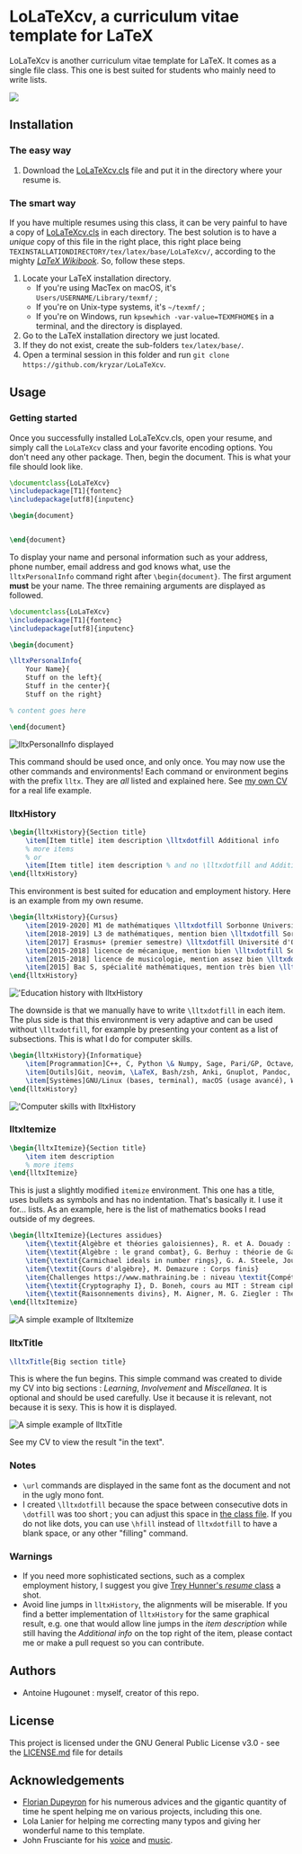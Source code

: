# LoLaTeXcv, a curriculum vitae template for LaTeX

LoLaTeXcv is another curriculum vitae template for LaTeX. It comes as a single file class. This one is best suited for students who mainly need to write lists. 

![](Screenshots/Overview.png)

## Installation
### The easy way

1. Download the [LoLaTeXcv.cls](LoLaTeXcv.cls) file and put it in the directory where your resume is.

### The smart way
If you have multiple resumes using this class, it can be very painful to have a copy of [LoLaTeXcv.cls](LoLaTeXcv.cls) in each directory. The best solution is to have a *unique* copy of this file in the right place, this right place being `TEXINSTALLATIONDIRECTORY/tex/latex/base/LoLaTeXcv/`, according to the mighty [*LaTeX Wikibook*](https://en.wikibooks.org/wiki/LaTeX/Installing_Extra_Packages#Installing_a_package). So, follow these steps.

1. Locate your LaTeX installation directory.
	- If you're using MacTex on macOS, it's `Users/USERNAME/Library/texmf/` ;
	- If you're on Unix-type systems, it's `~/texmf/` ;
	- If you're on Windows, run `kpsewhich -var-value=TEXMFHOME$` in a terminal, and the directory is displayed.
2. Go to the LaTeX installation directory we just located.
3. If they do not exist, create the sub-folders `tex/latex/base/`.
4. Open a terminal session in this folder and run `git clone https://github.com/kryzar/LoLaTeXcv`. 

## Usage
### Getting started

Once you successfully installed LoLaTeXcv.cls, open your resume, and simply call the `LoLaTeXcv` class and your favorite encoding options. You don't need any other package. Then, begin the document. This is what your file should look like.
```latex
\documentclass{LoLaTeXcv}
\includepackage[T1]{fontenc}
\includepackage[utf8]{inputenc}

\begin{document}


\end{document}
```

To display your name and personal information such as your address, phone number, email address and god knows what, use the `lltxPersonalInfo` command right after `\begin{document}`. The first argument **must** be your name. The three remaining arguments are displayed as followed.


```latex
\documentclass{LoLaTeXcv}
\includepackage[T1]{fontenc}
\includepackage[utf8]{inputenc}

\begin{document}

\lltxPersonalInfo{
	Your Name}{
	Stuff on the left}{
	Stuff in the center}{
	Stuff on the right}

% content goes here

\end{document}
```

![`lltxPersonalInfo` displayed](Screenshots/PersonalInfo.png)

This command should be used once, and only once. You may now use the other commands and environments! Each command or environment begins with the prefix `lltx`. They are *all* listed and explained here. See [my own CV](Example.tex) for a real life example.

### lltxHistory
```latex
\begin{lltxHistory}{Section title}
	\item[Item title] item description \lltxdotfill Additional info
	% more items
	% or 
	\item[Item title] item description % and no \lltxdotfill and Additional info
\end{lltxHistory}
```

This environment is best suited for education and employment history. Here is an example from my own resume.

```latex
\begin{lltxHistory}{Cursus}
	\item[2019-2020] M1 de mathématiques \lltxdotfill Sorbonne Université
	\item[2018-2019] L3 de mathématiques, mention bien \lltxdotfill Sorbonne Université
	\item[2017] Erasmus+ (premier semestre) \lltxdotfill Université d'Oslo (Norvège)
	\item[2015-2018] licence de mécanique, mention bien \lltxdotfill Sorbonne Université
	\item[2015-2018] licence de musicologie, mention assez bien \lltxdotfill Sorbonne Université
	\item[2015] Bac S, spécialité mathématiques, mention très bien \lltxdotfill Lycée Rocroy St-Vincent de Paul
\end{lltxHistory}
```
!['Education history with `lltxHistory`](Screenshots/EducationHistory.png)

The downside is that we manually have to write `\lltxdotfill` in each item. The plus side is that this environment is very adaptive and can be used without `\lltxdotfill`, for example by presenting your content as a list of subsections. This is what I do for computer skills.

```latex
\begin{lltxHistory}{Informatique}
	\item[Programmation]C++, C, Python \& Numpy, Sage, Pari/GP, Octave/Matlab, HTML/CSS/JavaScript
	\item[Outils]Git, neovim, \LaTeX, Bash/zsh, Anki, Gnuplot, Pandoc, XCode, ffmpeg
	\item[Systèmes]GNU/Linux (bases, terminal), macOS (usage avancé), Windows (bases)
\end{lltxHistory}
```

!['Computer skills with `lltxHistory`](Screenshots/ComputerSkills.png)

### lltxItemize

```latex
\begin{lltxItemize}{Section title}
	\item item description
	% more items
\end{lltxItemize}
```

This is just a slightly modified `itemize` environment. This one has a title, uses bullets as symbols and has no indentation. That's basically it. I use it for… lists. As an example, here is the list of mathematics books I read outside of my degrees.

```latex
\begin{lltxItemize}{Lectures assidues}
	\item{\textit{Algèbre et théories galoisiennes}, R. et A. Douady : Théorème de Zorn, Catégories et foncteurs}
	\item{\textit{Algèbre : le grand combat}, G. Berhuy : théorie de Galois}
	\item{\textit{Carmichael ideals in number rings}, G. A. Steele, Journal of Number Theory : en entier}
	\item{\textit{Cours d'algèbre}, M. Demazure : Corps finis}
	\item{Challenges https://www.mathraining.be : niveau \textit{Compétent}}
	\item{\textit{Cryptography I}, D. Boneh, cours au MIT : Stream ciphers, Block ciphers}
	\item{\textit{Raisonnements divins}, M. Aigner, M. G. Ziegler : Théorie des nombres}
\end{lltxItemize}
```

![A simple example of `lltxItemize`](Screenshots/lltxItemize.png)

### lltxTitle

```latex
\lltxTitle{Big section title}
```

This is where the fun begins. This simple command was created to divide my CV into big sections : *Learning*, *Involvement* and *Miscellanea*. It is optional and should be used carefully. Use it because it is relevant, not because it is sexy. This is how it is displayed.

![A simple example of `lltxTitle`](Screenshots/lltxTitle.png)

See my CV to view the result "in the text".

### Notes

- `\url` commands are displayed in the same font as the document and not in the ugly mono font.
- I created `\lltxdotfill` because the space between consecutive dots in `\dotfill` was too short ; you can adjust this space in [the class file](LoLaTeXcv.cls). If you do not like dots, you can use `\hfill` instead of `lltxdotfill` to have a blank space, or any other "filling" command. 

### Warnings

- If you need more sophisticated sections, such as a complex employment history, I suggest you give [Trey Hunner's *resume* class](https://github.com/treyhunner/resume) a shot. 
- Avoid line jumps in `lltxHistory`, the alignments will be miserable. If you find a better implementation of `lltxHistory` for the same graphical result, e.g. one that would allow line jumps in the *item description* while still having the *Additional info* on the top right of the item, please contact me or make a pull request so you can contribute.

## Authors
- Antoine Hugounet : myself, creator of this repo.

## License

This project is licensed under the GNU General Public License v3.0 - see the [LICENSE.md](LICENSE.md) file for details

## Acknowledgements
- [Florian Dupeyron](https://github.com/fdmysterious) for his numerous advices and the gigantic quantity of time he spent helping me on various projects, including this one.
- Lola Lanier for helping me correcting many typos and giving her wonderful name to this template.
- John Frusciante for his [voice](https://youtu.be/bFLs9mi6TK0?t=215) and [music](https://www.youtube.com/watch?v=-G2n6UqOWIo).
